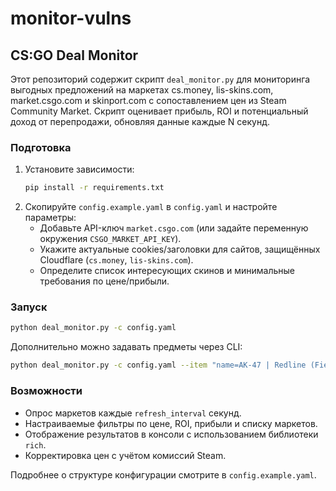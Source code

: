 # monitor-vulns

## CS:GO Deal Monitor

Этот репозиторий содержит скрипт `deal_monitor.py` для мониторинга выгодных предложений на маркетах cs.money, lis-skins.com, market.csgo.com и skinport.com с сопоставлением цен из Steam Community Market. Скрипт оценивает прибыль, ROI и потенциальный доход от перепродажи, обновляя данные каждые N секунд.

### Подготовка

1. Установите зависимости:
   ```bash
   pip install -r requirements.txt
   ```
2. Скопируйте `config.example.yaml` в `config.yaml` и настройте параметры:
   - Добавьте API-ключ `market.csgo.com` (или задайте переменную окружения `CSGO_MARKET_API_KEY`).
   - Укажите актуальные cookies/заголовки для сайтов, защищённых Cloudflare (`cs.money`, `lis-skins.com`).
   - Определите список интересующих скинов и минимальные требования по цене/прибыли.

### Запуск

```bash
python deal_monitor.py -c config.yaml
```

Дополнительно можно задавать предметы через CLI:

```bash
python deal_monitor.py -c config.yaml --item "name=AK-47 | Redline (Field-Tested);min_price=40;min_roi=0.06"
```

### Возможности

- Опрос маркетов каждые `refresh_interval` секунд.
- Настраиваемые фильтры по цене, ROI, прибыли и списку маркетов.
- Отображение результатов в консоли с использованием библиотеки `rich`.
- Корректировка цен с учётом комиссий Steam.

Подробнее о структуре конфигурации смотрите в `config.example.yaml`.

